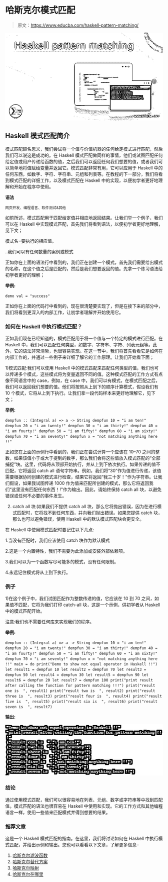 # 哈斯克尔模式匹配

> 原文：<https://www.educba.com/haskell-pattern-matching/>

![Haskell pattern matching](img/ffc8cd1be295ad3c258238dc4711b31f.png)



## Haskell 模式匹配简介

模式匹配顾名思义，我们尝试将一个值与价值机器的任何给定模式进行匹配，然后我们可以说这是成功的。在 Haskell 模式匹配做同样的事情，他们或试图匹配任何给定值或用户传递给函数的值，之后我们可以返回任何我们想要的值，或者我们可以简单地将值赋给变量并返回它。模式匹配非常有用，它可以应用于 Haskell 中的任何东西，如数字、字符、字符串、元组和列表等。在教程的下一部分，我们将看到模式匹配的详细工作，以及模式匹配在 Haskell 中的实现，以便初学者更好地理解和开始在程序中使用。

**语法**

<small>网页开发、编程语言、软件测试&其他</small>

如前所述，模式匹配用于匹配给定值并相应地返回结果。让我们举一个例子，我们可以在 Haskell 中实现模式匹配，首先我们将看到语法，以便初学者更好地理解，见下文；

模式名=要执行的相应值。

..我们可以有任何数量的案例或模式

正如你在上面的语法行中看到的，我们正在创建一个模式，首先我们需要给出模式的名称，在这个值之后是匹配的，然后是我们想要返回的值。先拿一个练习语法给初学者更好的理解；

**举例:**

`demo val = "success"`

正如你在上面的代码行中看到的，现在很清楚要实现了，但是在接下来的部分中，我们将看到更深入的内部工作，让初学者理解并开始使用它。

### 如何在 Haskell 中执行模式匹配？

正如我们现在已经知道的，模式匹配用于将一个值与一个特定的模式进行匹配。在 Haskell 中，我们可以匹配任何类型，如数字、字符串、字符、列表元组等。此外，它的语法非常清晰，也很容易实现。在这一节中，我们将首先看看它是如何在内部工作的，并通过一些例子来详细了解它的工作原理。让我们开始看下面；

1)模式匹配:我们可以使用 Haskell 中的模式匹配来匹配任何类型的值，我们也可以传递多个模式，这些模式将为变量返回不同的值。这种模式匹配的工作方式有点像不同语言中的 case，例如，在 case 中，我们可以有模式，在模式匹配之后，我们可以返回我们想要的值。他们将按照从上到下的顺序计算模式，假设我们有 10 个模式，它将从上到下执行。让我们拿一段代码样本来更好地理解它，见下文；

**举例:**

`dempfun :: (Integral a) => a -> String
dempfun 10 = "i am ten!"
dempfun 20 = "i am twenty!"
dempfun 30 = "i am thirty!"
dempfun 40 = "i am fourty!"
dempfun 50 = "i am fifty!"
dempfun 60 = "i am sixty!"
dempfun 70 = "i am seventy!"
dempfun x = "not matching anything here !!"`

正如您在上面的示例行中看到的，我们正在尝试计算一个应该在 10–70 之间的整数，如果该值小于或大于提到的数字，那么我们会将这些值放入模式匹配的“全部捕捉”块。这里，代码将从顶部开始执行，并从上到下依次执行。如果传递的值不匹配，它将返回 catch all 语句字符串。例如，我们将“30”作为值进行传递，该值需要根据协同创建的模式进行检查，结果它将返回“我三十岁！”作为字符串。让我们假设，如果我试图传递 1000 作为值来匹配所创建的模式，那么它将返回我们“这里没有匹配任何东西！!"作为输出。因此，请始终保持 catch all 块，以避免错误或任何不必要的事件发生。

2) catch all 块:如果我们不提供 catch all 块，那么它将抛出错误，因为在进行模式匹配时，它将找不到任何东西，并向我们抛出错误。如果您提供 catch 块，那么也可以避免错误，使用 Haskell 中的默认模式匹配块会更安全。

在 Haskell 中使用模式匹配时要记住以下几点:

1.当没有匹配时，我们应该使用 catch 块作为默认模式

2.这是一个内置特性，我们不需要为此添加或安装外部依赖项。

3.我们可以为一个函数写尽可能多的模式，没有任何限制。

4.永远记住模式将从上到下执行。

### 例子

1)在这个例子中，我们试图匹配作为整数传递的值，它应该在 10 到 70 之间，如果值不匹配，它将为我们打印 catch-all 块，这是一个示例，供初学者从 Haskell 中的模式匹配开始。

注意:我们也不需要任何库来实现我们的程序。

**举例:**

`dempfun :: (Integral a) => a -> String
dempfun 10 = "i am ten!"
dempfun 20 = "i am twenty!"
dempfun 30 = "i am thirty!"
dempfun 40 = "i am fourty!"
dempfun 50 = "i am fifty!"
dempfun 60 = "i am sixty!"
dempfun 70 = "i am seventy!"
dempfun x = "not matching anything here !!"
main = do
print("Demo to show not equal operator in Haskell !!")
let result1 = dempfun 10
let result2 = dempfun 70
let result3 = dempfun 50
let result4 = dempfun 30
let result5 = dempfun 90
let result6 = dempfun 20
let result7 = dempfun 100
print("print result after calling the function for pattern matching !!!")
print("result one is  ", result1)
print("result two is  ", result2)
print("result three is  ", result3)
print("result four is  ", result4)
print("result five is  ", result5)
print("result six is  ", result6)
print("result seven is  ", result7)`

**输出:**

![Haskell pattern matching output](img/d305ae734d6ba35b5de680b32c4416b5.png)



### 结论

通过使用模式匹配，我们可以很容易地在列表、元组、数字或字符串等中找到匹配值。模式匹配的语法也很容易在 Haskell 中使用和实现。它的工作方式和其他编程语言一样，使用一些值来匹配模式并得到想要的结果。

### 推荐文章

这是一个 Haskell 模式匹配的指南。在这里，我们将讨论如何在 Haskell 中执行模式匹配，并给出示例和输出。您也可以看看以下文章，了解更多信息–

1.  [哈斯克尔滤波函数](https://www.educba.com/haskell-filter-function/)
2.  [哈斯克尔替代方案](https://www.educba.com/haskell-alternatives/)
3.  [哈斯克尔映射](https://www.educba.com/haskell-map/)
4.  [哈斯克尔在哪里](https://www.educba.com/haskell-where/)





